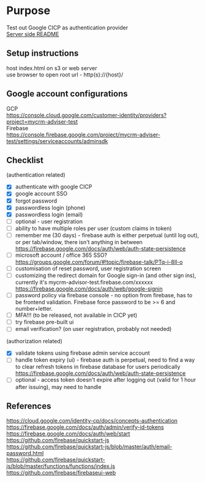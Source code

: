 # Purpose #
Test out Google CICP as authentication provider  
[Server side README](server/README.md)

## Setup instructions ##
host index.html on s3 or web server  
use browser to open root url - http(s)://{host}/  

## Google account configurations ##
GCP  
https://console.cloud.google.com/customer-identity/providers?project=mycrm-adviser-test  
Firebase  
https://console.firebase.google.com/project/mycrm-adviser-test/settings/serviceaccounts/adminsdk  

## Checklist ##
(authentication related)  
- [x] authenticate with google CICP  
- [x] google account SSO  
- [x] forgot password  
- [x] passwordless login (phone)  
- [x] passwordless login (email)  
- [ ] optional - user registration  
- [ ] ability to have multiple roles per user (custom claims in token)  
- [ ] remember me (30 days) - firebase auth is either perpetual (until log out), or per tab/window, there isn't anything in between https://firebase.google.com/docs/auth/web/auth-state-persistence  
- [ ] microsoft account / office 365 SSO? https://groups.google.com/forum/#!topic/firebase-talk/PTq-i-8Il-o  
- [ ] customisation of reset password, user registration screen  
- [ ] customizing the redirect domain for Google sign-in (and other sign ins), currently it's mycrm-advisor-test.firebase.com/xxxxxx https://firebase.google.com/docs/auth/web/google-signin  
- [ ] password policy via firebase console - no option from firebase, has to be frontend validation. Firebase force password to be >= 6 and number+letter.  
- [ ] MFA!!! (to be released, not available in CICP yet)  
- [ ] try firebase pre-built ui  
- [ ] email verification? (on user registration, probably not needed)  

(authorization related)  
- [x] validate tokens using firebase admin service account 
- [ ] handle token expiry (ui) - firebase auth is perpetual, need to find a way to clear refresh tokens in firebase database for users periodically https://firebase.google.com/docs/auth/web/auth-state-persistence  
- [ ] optional - access token doesn't expire after logging out (valid for 1 hour after issuing), may need to handle  

## References ##
https://cloud.google.com/identity-cp/docs/concepts-authentication  
https://firebase.google.com/docs/auth/admin/verify-id-tokens  
https://firebase.google.com/docs/auth/web/start  
https://github.com/firebase/quickstart-js  
https://github.com/firebase/quickstart-js/blob/master/auth/email-password.html  
https://github.com/firebase/quickstart-js/blob/master/functions/functions/index.js  
https://github.com/firebase/firebaseui-web  
